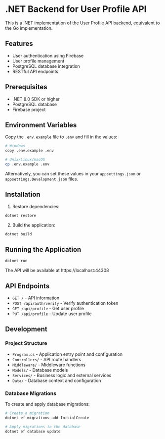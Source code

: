 # .NET Backend for User Profile API

This is a .NET implementation of the User Profile API backend, equivalent to the Go implementation.

## Features

- User authentication using Firebase
- User profile management
- PostgreSQL database integration
- RESTful API endpoints

## Prerequisites

- .NET 8.0 SDK or higher
- PostgreSQL database
- Firebase project

## Environment Variables

Copy the `.env.example` file to `.env` and fill in the values:

```bash
# Windows
copy .env.example .env

# Unix/Linux/macOS
cp .env.example .env
```

Alternatively, you can set these values in your `appsettings.json` or `appsettings.Development.json` files.

## Installation

1. Restore dependencies:

```bash
dotnet restore
```

2. Build the application:

```bash
dotnet build
```

## Running the Application

```bash
dotnet run
```

The API will be available at https://localhost:44308

## API Endpoints

- `GET /` - API information
- `POST /api/auth/verify` - Verify authentication token
- `GET /api/profile` - Get user profile
- `PUT /api/profile` - Update user profile

## Development

### Project Structure

- `Program.cs` - Application entry point and configuration
- `Controllers/` - API route handlers
- `Middleware/` - Middleware functions
- `Models/` - Database models
- `Services/` - Business logic and external services
- `Data/` - Database context and configuration

### Database Migrations

To create and apply database migrations:

```bash
# Create a migration
dotnet ef migrations add InitialCreate

# Apply migrations to the database
dotnet ef database update
